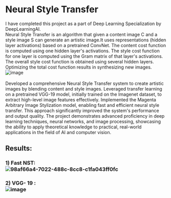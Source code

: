 # Neural Style Transfer 
I have completed this project as a part of Deep Learning Specialization by DeepLearningAI.  <br />
Neural Style Transfer is an algorithm that given a content image C and a style image S can generate an artistic image.It uses representations (hidden layer activations) based on a pretrained ConvNet. The content cost function is computed using one hidden layer's activations. The style cost function for one layer is computed using the Gram matrix of that layer's activations. The overall style cost function is obtained using several hidden layers. Optimizing the total cost function results in synthesizing new images.  <br />
![image](https://github.com/darKKnight14110/Neural-Style-Transfer/assets/142472592/a64ff12e-7f5d-4d0e-94cb-b0be594de52b)
 <br />
  <br />
Developed a comprehensive Neural Style Transfer system to create artistic images by blending content and style images. Leveraged transfer learning on a pretrained VGG-19 model, initially trained on the Imagenet dataset, to extract high-level image features effectively. Implemented the Magenta Arbitrary Image Stylization model, enabling fast and efficient neural style transfer. This approach significantly improved the system's performance and output quality. The project demonstrates advanced proficiency in deep learning techniques, neural networks, and image processing, showcasing the ability to apply theoretical knowledge to practical, real-world applications in the field of AI and computer vision. <br />

## Results:
### 1) Fast NST: <br />![98af66a4-7022-488c-8cc8-c1fa043ff0fc](https://github.com/darKKnight14110/Neural-Style-Transfer/assets/142472592/a8009a1c-9163-4462-9151-9272ed2edbef) <br />
### 2) VGG- 19 : <br /> ![image](https://github.com/darKKnight14110/Neural-Style-Transfer/assets/142472592/3aa8a275-338e-4895-8d1b-bb43b7c3cb9a)

